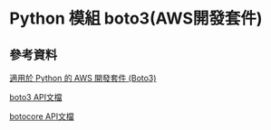 # Python 模組 boto3(AWS開發套件)

## 參考資料

[適用於 Python 的 AWS 開發套件 (Boto3)](https://aws.amazon.com/tw/sdk-for-python/)

[boto3 API文檔](https://boto3.amazonaws.com/v1/documentation/api/latest/reference/services/index.html)

[botocore API文檔](https://botocore.amazonaws.com/v1/documentation/api/latest/index.html)
